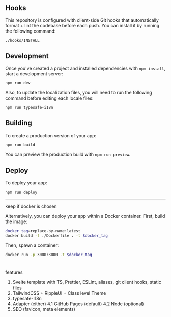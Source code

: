 # <name>

<description>

## Hooks

This repository is configured with client-side Git hooks that automatically format + lint the codebase before each push. You can install it by running the following command:

```bash
./hooks/INSTALL
```

## Development

Once you've created a project and installed dependencies with `npm install`, start a development server:

```bash
npm run dev
```

Also, to update the localization files, you will need to run the following command before editing each locale files:

```bash
npm run typesafe-i18n
```

## Building

To create a production version of your app:

```bash
npm run build
```

You can preview the production build with `npm run preview`.

## Deploy

To deploy your app:

```bash
npm run deploy
```

---

keep if docker is chosen

Alternatively, you can deploy your app within a Docker container. First, build the image:

```bash
docker_tag=replace-by-name:latest
docker build -f ./Dockerfile . -t $docker_tag
```

Then, spawn a container:

```bash
docker run -p 3000:3000 -t $docker_tag
```







#















features

1. Svelte template with TS, Prettier, ESLint, aliases, git client hooks, static files
2. TailwindCSS + RippleUI + Class level Theme
3. typesafe-i18n
4. Adapter (either)
    4.1 GitHub Pages (default)
    4.2 Node (optional)
5. SEO (favicon, meta elements)